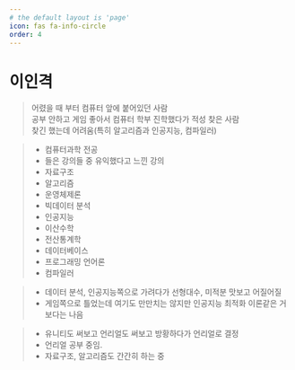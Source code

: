 ```yaml
---
# the default layout is 'page'
icon: fas fa-info-circle
order: 4
---
```


# 이인격

> 어렸을 때 부터 컴퓨터 앞에 붙어있던 사람  
> 공부 안하고 게임 좋아서 컴퓨터 학부 진학했다가 적성 찾은 사람  
> 찾긴 했는데 어려움(특히 알고리즘과 인공지능, 컴파일러)


> * 컴퓨터과학 전공
> * 들은 강의들 중 유익했다고 느낀 강의
> * 자료구조
> * 알고리즘
> * 운영체제론
> * 빅데이터 분석
> * 인공지능
> * 이산수학
> * 전산통계학
> * 데이터베이스
> * 프로그래밍 언어론
> * 컴파일러


> * 데이터 분석, 인공지능쪽으로 가려다가 선형대수, 미적분 맛보고 어질어질  
> * 게임쪽으로 틀었는데 여기도 만만치는 않지만 인공지능 최적화 이론같은 거보다는 나음  


> * 유니티도 써보고 언리얼도 써보고 방황하다가 언리얼로 결정
> * 언리얼 공부 중임.
> * 자료구조, 알고리즘도 간간히 하는 중
